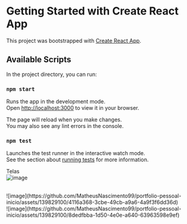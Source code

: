 # Getting Started with Create React App

This project was bootstrapped with [Create React App](https://github.com/facebook/create-react-app).

## Available Scripts

In the project directory, you can run:

### `npm start`

Runs the app in the development mode.\
Open [http://localhost:3000](http://localhost:3000) to view it in your browser.

The page will reload when you make changes.\
You may also see any lint errors in the console.

### `npm test`

Launches the test runner in the interactive watch mode.\
See the section about [running tests](https://facebook.github.io/create-react-app/docs/running-tests) for more information.

Telas <br>
![image](https://github.com/MatheusNascimento99/portfolio-pessoal-inicio/assets/139829100/3f856c55-e31e-4420-ab9c-46da9250485e)

<br>
![image](https://github.com/MatheusNascimento99/portfolio-pessoal-inicio/assets/139829100/4116a368-3cbe-49cb-a9a6-4a9f3f6dd36d)
<br>
![image](https://github.com/MatheusNascimento99/portfolio-pessoal-inicio/assets/139829100/8dedfbba-1d50-4e0e-a640-63963598e9ef)
